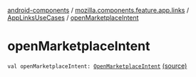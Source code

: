 [android-components](../../index.md) / [mozilla.components.feature.app.links](../index.md) / [AppLinksUseCases](index.md) / [openMarketplaceIntent](./open-marketplace-intent.md)

# openMarketplaceIntent

`val openMarketplaceIntent: `[`OpenMarketplaceIntent`](-open-marketplace-intent/index.md) [(source)](https://github.com/mozilla-mobile/android-components/blob/master/components/feature/app-links/src/main/java/mozilla/components/feature/app/links/AppLinksUseCases.kt#L182)